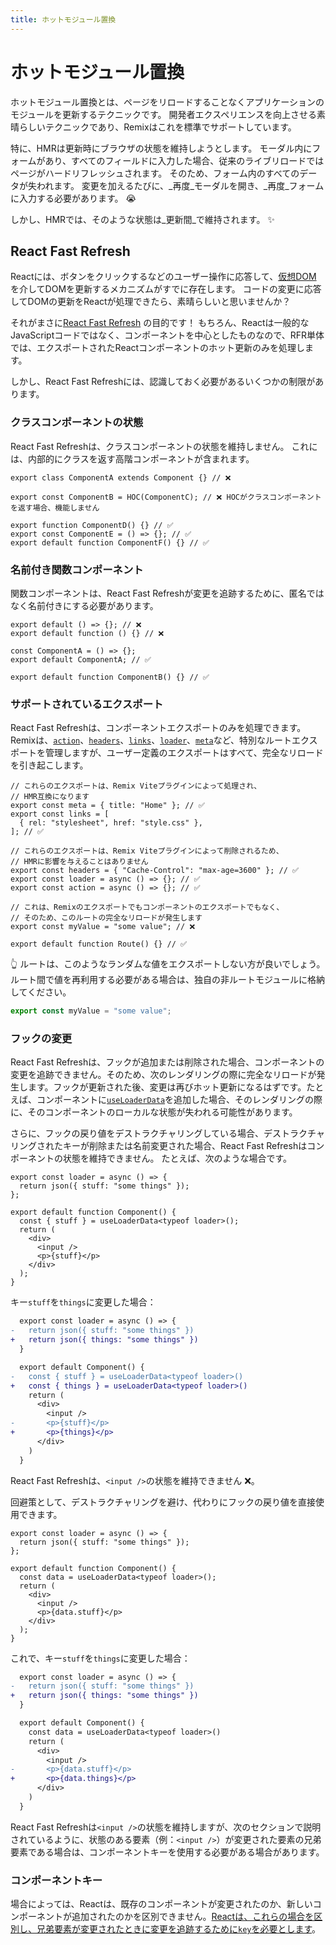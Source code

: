 ```yaml
---
title: ホットモジュール置換
---
```


# ホットモジュール置換

ホットモジュール置換とは、ページをリロードすることなくアプリケーションのモジュールを更新するテクニックです。
開発者エクスペリエンスを向上させる素晴らしいテクニックであり、Remixはこれを標準でサポートしています。

特に、HMRは更新時にブラウザの状態を維持しようとします。
モーダル内にフォームがあり、すべてのフィールドに入力した場合、従来のライブリロードではページがハードリフレッシュされます。
そのため、フォーム内のすべてのデータが失われます。
変更を加えるたびに、_再度_モーダルを開き、_再度_フォームに入力する必要があります。 😭

しかし、HMRでは、そのような状態は_更新間_で維持されます。 ✨

## React Fast Refresh

Reactには、ボタンをクリックするなどのユーザー操作に応答して、[仮想DOM][virtual-dom] を介してDOMを更新するメカニズムがすでに存在します。
コードの変更に応答してDOMの更新をReactが処理できたら、素晴らしいと思いませんか？

それがまさに[React Fast Refresh][react-refresh] の目的です！
もちろん、Reactは一般的なJavaScriptコードではなく、コンポーネントを中心としたものなので、RFR単体では、エクスポートされたReactコンポーネントのホット更新のみを処理します。

しかし、React Fast Refreshには、認識しておく必要があるいくつかの制限があります。

### クラスコンポーネントの状態

React Fast Refreshは、クラスコンポーネントの状態を維持しません。
これには、内部的にクラスを返す高階コンポーネントが含まれます。

```tsx
export class ComponentA extends Component {} // ❌

export const ComponentB = HOC(ComponentC); // ❌ HOCがクラスコンポーネントを返す場合、機能しません

export function ComponentD() {} // ✅
export const ComponentE = () => {}; // ✅
export default function ComponentF() {} // ✅
```

### 名前付き関数コンポーネント

関数コンポーネントは、React Fast Refreshが変更を追跡するために、匿名ではなく名前付きにする必要があります。

```tsx
export default () => {}; // ❌
export default function () {} // ❌

const ComponentA = () => {};
export default ComponentA; // ✅

export default function ComponentB() {} // ✅
```

### サポートされているエクスポート

React Fast Refreshは、コンポーネントエクスポートのみを処理できます。Remixは、[`action`][action]、[`headers`][headers]、[`links`][links]、[`loader`][loader]、[`meta`][meta]など、特別なルートエクスポートを管理しますが、ユーザー定義のエクスポートはすべて、完全なリロードを引き起こします。

```tsx
// これらのエクスポートは、Remix Viteプラグインによって処理され、
// HMR互換になります
export const meta = { title: "Home" }; // ✅
export const links = [
  { rel: "stylesheet", href: "style.css" },
]; // ✅

// これらのエクスポートは、Remix Viteプラグインによって削除されるため、
// HMRに影響を与えることはありません
export const headers = { "Cache-Control": "max-age=3600" }; // ✅
export const loader = async () => {}; // ✅
export const action = async () => {}; // ✅

// これは、Remixのエクスポートでもコンポーネントのエクスポートでもなく、
// そのため、このルートの完全なリロードが発生します
export const myValue = "some value"; // ❌

export default function Route() {} // ✅
```

👆 ルートは、このようなランダムな値をエクスポートしない方が良いでしょう。
ルート間で値を再利用する必要がある場合は、独自の非ルートモジュールに格納してください。

```ts filename=my-custom-value.ts
export const myValue = "some value";
```

### フックの変更

React Fast Refreshは、フックが追加または削除された場合、コンポーネントの変更を追跡できません。そのため、次のレンダリングの際に完全なリロードが発生します。フックが更新された後、変更は再びホット更新になるはずです。たとえば、コンポーネントに[`useLoaderData`][use-loader-data]を追加した場合、そのレンダリングの際に、そのコンポーネントのローカルな状態が失われる可能性があります。

さらに、フックの戻り値をデストラクチャリングしている場合、デストラクチャリングされたキーが削除または名前変更された場合、React Fast Refreshはコンポーネントの状態を維持できません。
たとえば、次のような場合です。

```tsx
export const loader = async () => {
  return json({ stuff: "some things" });
};

export default function Component() {
  const { stuff } = useLoaderData<typeof loader>();
  return (
    <div>
      <input />
      <p>{stuff}</p>
    </div>
  );
}
```

キー`stuff`を`things`に変更した場合：

```diff
  export const loader = async () => {
-   return json({ stuff: "some things" })
+   return json({ things: "some things" })
  }

  export default Component() {
-   const { stuff } = useLoaderData<typeof loader>()
+   const { things } = useLoaderData<typeof loader>()
    return (
      <div>
        <input />
-       <p>{stuff}</p>
+       <p>{things}</p>
      </div>
    )
  }
```

React Fast Refreshは、`<input />`の状態を維持できません ❌。

回避策として、デストラクチャリングを避け、代わりにフックの戻り値を直接使用できます。

```tsx
export const loader = async () => {
  return json({ stuff: "some things" });
};

export default function Component() {
  const data = useLoaderData<typeof loader>();
  return (
    <div>
      <input />
      <p>{data.stuff}</p>
    </div>
  );
}
```

これで、キー`stuff`を`things`に変更した場合：

```diff
  export const loader = async () => {
-   return json({ stuff: "some things" })
+   return json({ things: "some things" })
  }

  export default Component() {
    const data = useLoaderData<typeof loader>()
    return (
      <div>
        <input />
-       <p>{data.stuff}</p>
+       <p>{data.things}</p>
      </div>
    )
  }
```

React Fast Refreshは`<input />`の状態を維持しますが、次のセクションで説明されているように、状態のある要素（例：`<input />`）が変更された要素の兄弟要素である場合は、コンポーネントキーを使用する必要がある場合があります。

### コンポーネントキー

場合によっては、Reactは、既存のコンポーネントが変更されたのか、新しいコンポーネントが追加されたのかを区別できません。[Reactは、これらの場合を区別し、兄弟要素が変更されたときに変更を追跡するために`key`を必要とします][react-keys]。

[virtual-dom]: https://reactjs.org/docs/faq-internals.html#what-is-the-virtual-dom
[react-refresh]: https://github.com/facebook/react/tree/main/packages/react-refresh
[action]: ../route/action
[headers]: ../route/headers
[links]: ../route/links
[loader]: ../route/loader
[meta]: ../route/meta
[use-loader-data]: ../hooks/use-loader-data
[react-keys]: https://react.dev/learn/rendering-lists#why-does-react-need-keys


